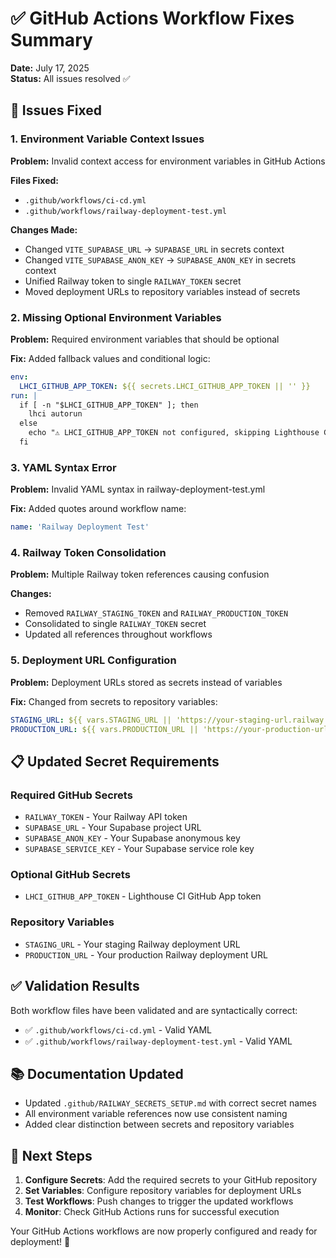 # ✅ GitHub Actions Workflow Fixes Summary

**Date:** July 17, 2025  
**Status:** All issues resolved ✅

## 🔧 Issues Fixed

### 1. Environment Variable Context Issues

**Problem:** Invalid context access for environment variables in GitHub Actions

**Files Fixed:**

- `.github/workflows/ci-cd.yml`
- `.github/workflows/railway-deployment-test.yml`

**Changes Made:**

- Changed `VITE_SUPABASE_URL` → `SUPABASE_URL` in secrets context
- Changed `VITE_SUPABASE_ANON_KEY` → `SUPABASE_ANON_KEY` in secrets context
- Unified Railway token to single `RAILWAY_TOKEN` secret
- Moved deployment URLs to repository variables instead of secrets

### 2. Missing Optional Environment Variables

**Problem:** Required environment variables that should be optional

**Fix:** Added fallback values and conditional logic:

```yaml
env:
  LHCI_GITHUB_APP_TOKEN: ${{ secrets.LHCI_GITHUB_APP_TOKEN || '' }}
run: |
  if [ -n "$LHCI_GITHUB_APP_TOKEN" ]; then
    lhci autorun
  else
    echo "⚠️ LHCI_GITHUB_APP_TOKEN not configured, skipping Lighthouse CI"
  fi
```

### 3. YAML Syntax Error

**Problem:** Invalid YAML syntax in railway-deployment-test.yml

**Fix:** Added quotes around workflow name:

```yaml
name: 'Railway Deployment Test'
```

### 4. Railway Token Consolidation

**Problem:** Multiple Railway token references causing confusion

**Changes:**

- Removed `RAILWAY_STAGING_TOKEN` and `RAILWAY_PRODUCTION_TOKEN`
- Consolidated to single `RAILWAY_TOKEN` secret
- Updated all references throughout workflows

### 5. Deployment URL Configuration

**Problem:** Deployment URLs stored as secrets instead of variables

**Fix:** Changed from secrets to repository variables:

```yaml
STAGING_URL: ${{ vars.STAGING_URL || 'https://your-staging-url.railway.app' }}
PRODUCTION_URL: ${{ vars.PRODUCTION_URL || 'https://your-production-url.railway.app' }}
```

## 📋 Updated Secret Requirements

### Required GitHub Secrets

- `RAILWAY_TOKEN` - Your Railway API token
- `SUPABASE_URL` - Your Supabase project URL
- `SUPABASE_ANON_KEY` - Your Supabase anonymous key
- `SUPABASE_SERVICE_KEY` - Your Supabase service role key

### Optional GitHub Secrets

- `LHCI_GITHUB_APP_TOKEN` - Lighthouse CI GitHub App token

### Repository Variables

- `STAGING_URL` - Your staging Railway deployment URL
- `PRODUCTION_URL` - Your production Railway deployment URL

## ✅ Validation Results

Both workflow files have been validated and are syntactically correct:

- ✅ `.github/workflows/ci-cd.yml` - Valid YAML
- ✅ `.github/workflows/railway-deployment-test.yml` - Valid YAML

## 📚 Documentation Updated

- Updated `.github/RAILWAY_SECRETS_SETUP.md` with correct secret names
- All environment variable references now use consistent naming
- Added clear distinction between secrets and repository variables

## 🚀 Next Steps

1. **Configure Secrets**: Add the required secrets to your GitHub repository
2. **Set Variables**: Configure repository variables for deployment URLs
3. **Test Workflows**: Push changes to trigger the updated workflows
4. **Monitor**: Check GitHub Actions runs for successful execution

Your GitHub Actions workflows are now properly configured and ready for deployment! 🎉
